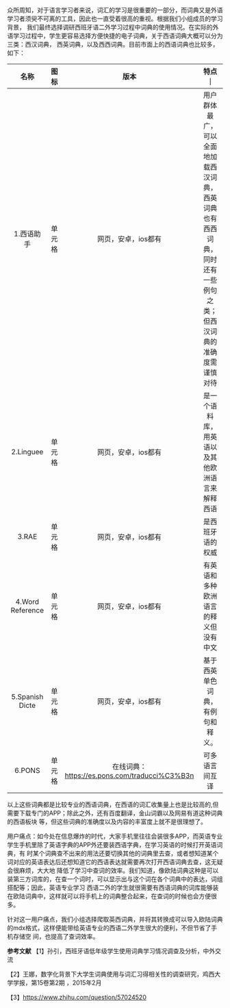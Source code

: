 
  众所周知，对于语言学习者来说，词汇的学习是很重要的一部分，而词典又是外语学习者须臾不可离的工具，因此也一直受着很高的重视。根据我们小组成员的学习背景，
我们最终选择调研西班牙语二外学习过程中词典的使用情况。在实际的外语学习过程中，学生更容易选择方便快捷的电子词典，关于西语词典大概可以分为三类：西汉词典，
西英词典，以及西西词典。目前市面上的西语词典也比较多，如下：

| 名称 | 图标   | 版本 |特点｜
|  :----: | :----:    | :----: | :----: |
| 1.西语助手 | 单元格   | 网页，安卓，ios都有 |用户群体最广，可以全面地加载西汉词典，西英词典也有西西词典，同时还有一些例句之类；但西汉词典的准确度需谨慎对待 |
| 2.Linguee | 单元格   | 网页，安卓，ios都有 |是一个语料库，用英语以及其他欧洲语言来解释西语 |
| 3.RAE | 单元格   | 网页，安卓，ios都有 |是西班牙语的权威 |
| 4.Word Reference| 单元格   | 网页，安卓，ios都有 |有英语和多种欧洲语言的释义但没有中文|
| 5.Spanish Dicte| 单元格   | 网页，安卓，ios都有 |基于西英单色词典，有例句和释义。 |
| 6.PONS| 单元格   | 在线词典：https://es.pons.com/traducci%C3%B3n |可多语言间互译 |

以上这些词典都是比较专业的西语词典，在西语的词汇收集量上也是比较高的,但需要下载专门的APP；除此之外，还有百度翻译，金山词霸以及网易有道这种词典的西语板块
等，但这些词典的准确度以及内容的丰富度上就不是很理想了。

  用户痛点：如今处在信息爆炸的时代，大家手机里往往会装很多APP，而英语专业学生手机里除了英语字典的APP外还要装西语字典，在学习英语的时候打开英语词典，有
时某个词典查不出来的用法还要切换其他的词典里去查，或者想知道某个词对应的英语表达后还想知道它的西语表达就需要再次打开西语词典去查，这无疑会很麻烦，大大地
降低了学习中查词的效率。我们知道，像欧陆词典这种是可以装第三方词库的，在查一个词时，可以显示出与这个词在各个词典中的表达，词组搭配等；因此，英语专业学习
西语二外的学生就很需要有西语词典的词库能够装在欧陆词典中，这样就可以将手机上的词典整合起来，在查词的时候也会方便很多。

  针对这一用户痛点，我们小组选择爬取英西词典，并将其转换成可以导入欧陆词典的mdx格式，这样便能带给英语专业的西语二外学生很大的便利，不但节省了手机存储空
间，也提高了查词效率。

__参考文献__
【1】孙引，西班牙语低年级学生使用词典学习情况调查及分析，中外交流

【2】王娜，数字化背景下大学生词典使用与词汇习得相关性的调查研究，鸡西大学学报，第15卷第2期 ，2015年2月 

【3】https://www.zhihu.com/question/57024520
